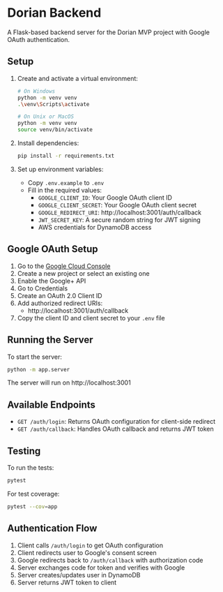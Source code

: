 # Dorian Backend

A Flask-based backend server for the Dorian MVP project with Google OAuth authentication.

## Setup

1. Create and activate a virtual environment:
   ```bash
   # On Windows
   python -m venv venv
   .\venv\Scripts\activate
   
   # On Unix or MacOS
   python -m venv venv
   source venv/bin/activate
   ```

2. Install dependencies:
   ```bash
   pip install -r requirements.txt
   ```

3. Set up environment variables:
   - Copy `.env.example` to `.env`
   - Fill in the required values:
     - `GOOGLE_CLIENT_ID`: Your Google OAuth client ID
     - `GOOGLE_CLIENT_SECRET`: Your Google OAuth client secret
     - `GOOGLE_REDIRECT_URI`: http://localhost:3001/auth/callback
     - `JWT_SECRET_KEY`: A secure random string for JWT signing
     - AWS credentials for DynamoDB access

## Google OAuth Setup

1. Go to the [Google Cloud Console](https://console.cloud.google.com/)
2. Create a new project or select an existing one
3. Enable the Google+ API
4. Go to Credentials
5. Create an OAuth 2.0 Client ID
6. Add authorized redirect URIs:
   - http://localhost:3001/auth/callback
7. Copy the client ID and client secret to your `.env` file

## Running the Server

To start the server:

```bash
python -m app.server
```

The server will run on http://localhost:3001

## Available Endpoints

- `GET /auth/login`: Returns OAuth configuration for client-side redirect
- `GET /auth/callback`: Handles OAuth callback and returns JWT token

## Testing

To run the tests:

```bash
pytest
```

For test coverage:

```bash
pytest --cov=app
```

## Authentication Flow

1. Client calls `/auth/login` to get OAuth configuration
2. Client redirects user to Google's consent screen
3. Google redirects back to `/auth/callback` with authorization code
4. Server exchanges code for token and verifies with Google
5. Server creates/updates user in DynamoDB
6. Server returns JWT token to client 